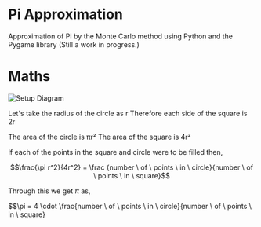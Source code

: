 # Pi Approximation
Approximation of PI by the Monte Carlo method using Python and the Pygame library (Still a work in progress.)

# Maths
![Setup Diagram](https://i.imgur.com/qAQI9ro.png)

Let's take the radius of the circle as r
Therefore each side of the square is 2r

The area of the circle is πr²
The area of the square is 4r²

If each of the points in the square and circle were to be filled then,

$$\frac{\pi r^2}{4r^2} = \frac {number \ of \ points \ in \ circle}{number \ of \ points \ in \ square}$$

Through this we get $\pi$ as,

$$\pi = 4 \cdot \frac{number \ of \ points \ in \ circle}{number \ of \ points \ in \ square}